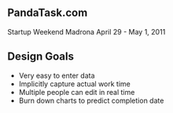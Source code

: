 PandaTask.com
---
Startup Weekend Madrona
April 29 - May 1, 2011

Design Goals
----

- Very easy to enter data
- Implicitly capture actual work time
- Multiple people can edit in real time
- Burn down charts to predict completion date


